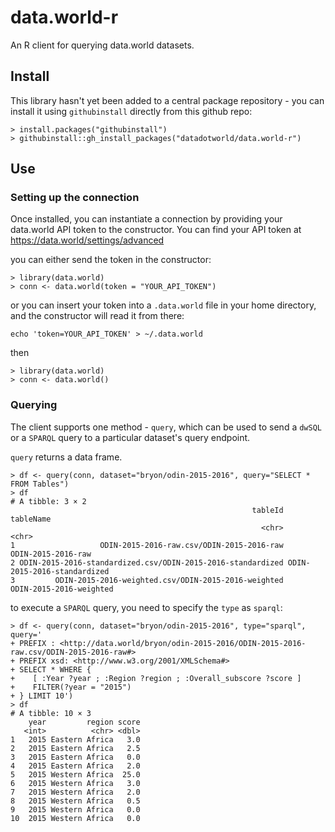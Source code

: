 # data.world-r

An R client for querying data.world datasets.

## Install

This library hasn't yet been added to a central package repository -
you can install it using `githubinstall` directly from this github repo:

```
> install.packages("githubinstall")
> githubinstall::gh_install_packages("datadotworld/data.world-r")
```

## Use

### Setting up the connection

Once installed, you can instantiate a connection by providing your
data.world API token to the constructor.  You can find your API
token at https://data.world/settings/advanced

you can either send the token in the constructor:
```
> library(data.world)
> conn <- data.world(token = "YOUR_API_TOKEN")
```

or you can insert your token into a `.data.world` file in your home
directory, and the constructor will read it from there:

```
echo 'token=YOUR_API_TOKEN' > ~/.data.world
```
then
```
> library(data.world)
> conn <- data.world()
```

### Querying

The client supports one method - `query`, which can be used to send a
`dwSQL` or a `SPARQL` query to a particular dataset's query endpoint.

`query` returns a data frame.

```
> df <- query(conn, dataset="bryon/odin-2015-2016", query="SELECT * FROM Tables")
> df
# A tibble: 3 × 2
                                                      tableId                   tableName
                                                        <chr>                       <chr>
1                   ODIN-2015-2016-raw.csv/ODIN-2015-2016-raw          ODIN-2015-2016-raw
2 ODIN-2015-2016-standardized.csv/ODIN-2015-2016-standardized ODIN-2015-2016-standardized
3         ODIN-2015-2016-weighted.csv/ODIN-2015-2016-weighted     ODIN-2015-2016-weighted
```

to execute a `SPARQL` query, you need to specify the `type` as
`sparql`:
```
> df <- query(conn, dataset="bryon/odin-2015-2016", type="sparql", query='
+ PREFIX : <http://data.world/bryon/odin-2015-2016/ODIN-2015-2016-raw.csv/ODIN-2015-2016-raw#>
+ PREFIX xsd: <http://www.w3.org/2001/XMLSchema#>
+ SELECT * WHERE {
+    [ :Year ?year ; :Region ?region ; :Overall_subscore ?score ]
+    FILTER(?year = "2015")
+ } LIMIT 10')
> df
# A tibble: 10 × 3
    year         region score
   <int>          <chr> <dbl>
1   2015 Eastern Africa   3.0
2   2015 Eastern Africa   2.5
3   2015 Eastern Africa   0.0
4   2015 Eastern Africa   2.0
5   2015 Western Africa  25.0
6   2015 Western Africa   3.0
7   2015 Western Africa   2.0
8   2015 Western Africa   0.5
9   2015 Western Africa   0.0
10  2015 Western Africa   0.0
```
